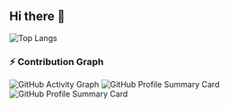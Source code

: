 ## Hi there 👋
![Top Langs](https://github-readme-stats.vercel.app/api/top-langs/?username=yeeteing&layout=compact&langs_count=10&theme=tokyonight)

### ⚡ Contribution Graph
![GitHub Activity Graph](https://github-readme-activity-graph.vercel.app/graph?username=yeeteing&theme=github)
![GitHub Profile Summary Card](https://github-profile-summary-cards.vercel.app/api/cards/productive-time?username=yeeteing&theme=tokyonight)
![GitHub Profile Summary Card](http://github-profile-summary-cards.vercel.app/api/cards/stats?username=yeeteing&theme=tokyonight)

<!--
**yeeteing/yeeteing** is a ✨ _special_ ✨ repository because its `README.md` (this file) appears on your GitHub profile.

Here are some ideas to get you started:

- 🔭 I’m currently working on ...
- 🌱 I’m currently learning ...
- 👯 I’m looking to collaborate on ...
- 🤔 I’m looking for help with ...
- 💬 Ask me about ...
- 📫 How to reach me: ...
- 😄 Pronouns: ...
- ⚡ Fun fact: ...
-->
